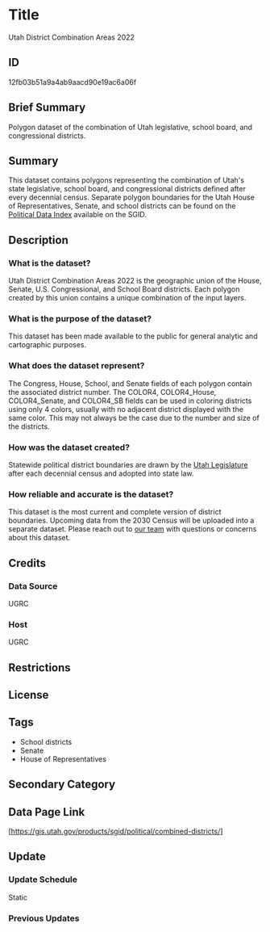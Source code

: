 # Title

Utah District Combination Areas 2022

## ID

12fb03b51a9a4ab9aacd90e19ac6a06f

## Brief Summary

Polygon dataset of the combination of Utah legislative, school board, and congressional districts.

## Summary

This dataset contains polygons representing the combination of Utah's state legislative, school board, and congressional districts defined after every decennial census. Separate polygon boundaries for the Utah House of Representatives, Senate, and school districts can be found on the [Political Data Index](https://gis.utah.gov/products/sgid/political/) available on the SGID.

## Description

### What is the dataset?

Utah District Combination Areas 2022 is the geographic union of the House, Senate, U.S. Congressional, and School Board districts. Each polygon created by this union contains a unique combination of the input layers.

### What is the purpose of the dataset?

This dataset has been made available to the public for general analytic and cartographic purposes.

### What does the dataset represent?

The Congress, House, School, and Senate fields of each polygon contain the associated district number. The COLOR4, COLOR4_House, COLOR4_Senate, and COLOR4_SB fields can be used in coloring districts using only 4 colors, usually with no adjacent district displayed with the same color. This may not always be the case due to the number and size of the districts.

### How was the dataset created?

Statewide political district boundaries are drawn by the [Utah Legislature](https://le.utah.gov/) after each decennial census and adopted into state law.

### How reliable and accurate is the dataset?

This dataset is the most current and complete version of district boundaries. Upcoming data from the 2030 Census will be uploaded into a separate dataset. Please reach out to [our team](https://gis.utah.gov/contact/) with questions or concerns about this dataset.

## Credits

### Data Source

UGRC

### Host

UGRC

## Restrictions

## License

## Tags

- School districts
- Senate
- House of Representatives

## Secondary Category

## Data Page Link

[https://gis.utah.gov/products/sgid/political/combined-districts/]

## Update

### Update Schedule

Static

### Previous Updates
